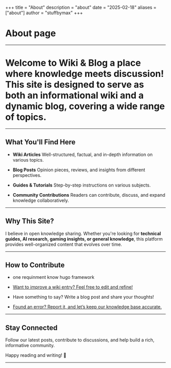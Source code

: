 +++
title = "About"
description = "about"
date = "2025-02-18"
aliases = ["about"]
author = "stuffbymax"
+++

# About page

----

# Welcome to **Wiki & Blog** a place where knowledge meets discussion! This site is designed to serve as both an **informational wiki** and a **dynamic blog**, covering a wide range of topics.  

---

## **What You'll Find Here**  

- **Wiki Articles** Well-structured, factual, and in-depth information on various topics.  

- **Blog Posts** Opinion pieces, reviews, and insights from different perspectives.  

- **Guides & Tutorials** Step-by-step instructions on various subjects.  

- **Community Contributions** Readers can contribute, discuss, and expand knowledge collaboratively.  

---

## **Why This Site?**  

I believe in open knowledge sharing. Whether you're looking for **technical guides, AI research, gaming insights, or general knowledge**, this platform provides well-organized content that evolves over time.  

---

## **How to Contribute**  

- one requinment know hugo framework

- [Want to improve a wiki entry? Feel free to edit and refine!](https://github.com/stuffbymax/wiki-blogs)  

- Have something to say? Write a blog post and share your thoughts!  

- [Found an error? Report it, and let’s keep our knowledge base accurate.](https://github.com/stuffbymax/wiki-blogs/issues)

---

## **Stay Connected**  

Follow our latest posts, contribute to discussions, and help build a rich, informative community.  

Happy reading and writing! 🚀  

---
